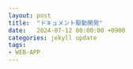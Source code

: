```yaml
---
layout: post
title:  "ドキュメント駆動開発"
date:   2024-07-12 00:00:00 +0900
categories: jekyll update
tags:
- WEB-APP
---
```

